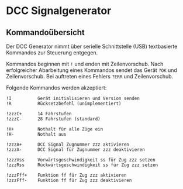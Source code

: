 # DCC Signalgenerator

## Kommandoübersicht
Der DCC Generator nimmt über serielle Schnittstelle (USB) textbasierte Kommandos zur Steuerung entgegen.

Kommandos beginnen mit `!` und enden mit Zeilenvorschub.
Nach erfolgreicher Abarbeitung eines Kommandos sendet das Gerät `?OK` und Zeilenvorschub.
Bei auftreten eines Fehlers `?ERR` und Zeilenvorschub.

Folgende Kommandos werden akzeptiert:

    !I          Gerät initialisieren und Version senden
    !R          Rücksetzbefehl (unimplementiert)

    !zzzC+      14 Fahrstufen
    !zzzC-      28 Fahrstufen (standard)

    !H+         Nothalt für alle Züge ein
    !H-         Nothalt aus

    !zzzA+      DCC Signal Zugnummer zzz aktivieren
    !zzzA-      DCC Signal für Zugnummer zzz deaktivieren

    !zzzVss     Vorwärtsgeschwindigkeit ss für Zug zzz setzen
    !zzzRss     Rückwärtsgeschwindigkeit ss für Zug zzz setzen

    !zzzFff+    Funktion ff für Zug zzz aktivieren
    !zzzFff-    Funktion ff für Zug zzz deaktivieren
